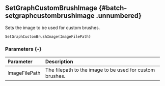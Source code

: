 ## SetGraphCustomBrushImage {#batch-setgraphcustombrushimage .unnumbered}

Sets the image to be used for custom brushes.

```{sql}
SetGraphCustomBrushImage(ImageFilePath)
```

### Parameters {-}

Parameter | Description
| :-- | :-- |
ImageFilePath | The filepath to the image to be used for custom brushes.
